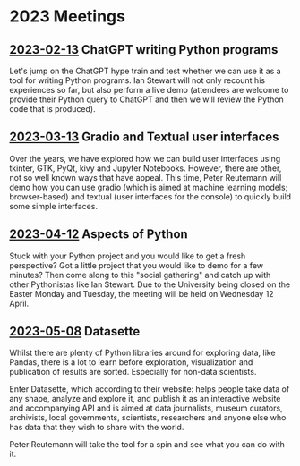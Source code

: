 
# 2023 Meetings

## [2023-02-13](2023-02-13) ChatGPT writing Python programs

Let's jump on the ChatGPT hype train and test whether we can use it as a tool for writing Python programs. Ian Stewart will not only recount his experiences so far, but also perform a live demo (attendees are welcome to provide their Python query to ChatGPT and then we will review the Python code that is produced).


## [2023-03-13](2023-03-13) Gradio and Textual user interfaces

Over the years, we have explored how we can build user interfaces using tkinter, GTK, PyQt, kivy and Jupyter Notebooks. However, there are other, not so well known ways that have appeal.
This time, Peter Reutemann will demo how you can use gradio (which is aimed at machine learning models; browser-based) and textual (user interfaces for the console) to quickly build some simple interfaces.


## [2023-04-12](2023-04-12) Aspects of Python

Stuck with your Python project and you would like to get a fresh perspective? Got a little project that you would like to demo for a few minutes? Then come along to this "social gathering" and catch up with other Pythonistas like Ian Stewart.
Due to the University being closed on the Easter Monday and Tuesday, the meeting will be held on Wednesday 12 April.

## [2023-05-08](2023-05-08) Datasette

Whilst there are plenty of Python libraries around for exploring data, like Pandas, there is a lot to learn before exploration, visualization and publication of results are sorted. Especially for non-data scientists.

Enter Datasette, which according to their website: helps people take data of any shape, analyze and explore it, and publish it as an interactive website and accompanying API and is aimed at data journalists, museum curators, archivists, local governments, scientists, researchers and anyone else who has data that they wish to share with the world.

Peter Reutemann will take the tool for a spin and see what you can do with it.
